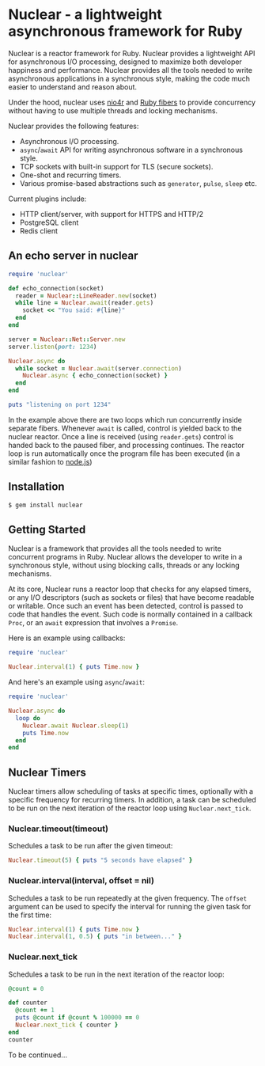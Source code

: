 # Nuclear - a lightweight asynchronous framework for Ruby

Nuclear is a reactor framework for Ruby. Nuclear provides a lightweight API for
asynchronous I/O processing, designed to maximize both developer happiness and
performance. Nuclear provides all the tools needed to write asynchronous
applications in a synchronous style, making the code much easier to understand
and reason about.

Under the hood, nuclear uses [nio4r](https://github.com/socketry/nio4r/) and
[Ruby fibers](https://ruby-doc.org/core-2.5.1/Fiber.html) to provide
concurrency without having to use multiple threads and locking mechanisms.

Nuclear provides the following features:

- Asynchronous I/O processing.
- `async`/`await` API for writing asynchronous software in a synchronous style.
- TCP sockets with built-in support for TLS (secure sockets).
- One-shot and recurring timers.
- Various promise-based abstractions such as `generator`, `pulse`, `sleep` etc.

Current plugins include:

- HTTP client/server, with support for HTTPS and HTTP/2
- PostgreSQL client
- Redis client

## An echo server in nuclear

```ruby
require 'nuclear'

def echo_connection(socket)
  reader = Nuclear::LineReader.new(socket)
  while line = Nuclear.await(reader.gets)
    socket << "You said: #{line}"
  end
end

server = Nuclear::Net::Server.new
server.listen(port: 1234)

Nuclear.async do
  while socket = Nuclear.await(server.connection)
    Nuclear.async { echo_connection(socket) }
  end
end

puts "listening on port 1234"
```

In the example above there are two loops which run concurrently inside separate
fibers. Whenever `await` is called, control is yielded back to the nuclear
reactor. Once a line is received (using `reader.gets`) control is handed back
to the paused fiber, and processing continues. The reactor loop is run
automatically once the program file has been executed (in a similar fashion to
[node.js](https://nodejs.org/))

## Installation

```bash
$ gem install nuclear
```

## Getting Started

Nuclear is a framework that provides all the tools needed to write concurrent
programs in Ruby. Nuclear allows the developer to write in a synchronous style,
without using blocking calls, threads or any locking mechanisms.

At its core, Nuclear runs a reactor loop that checks for any elapsed timers, or
any I/O descriptors (such as sockets or files) that have become readable or 
writable. Once such an event has been detected, control is passed to code that
handles the event. Such code is normally contained in a callback `Proc`, or an
`await` expression that involves a `Promise`.

Here is an example using callbacks:

```ruby
require 'nuclear'

Nuclear.interval(1) { puts Time.now }
```

And here's an example using `async`/`await`:

```ruby
require 'nuclear'

Nuclear.async do
  loop do
    Nuclear.await Nuclear.sleep(1)
    puts Time.now
  end
end
```

## Nuclear Timers

Nuclear timers allow scheduling of tasks at specific times, optionally with a
specific frequency for recurring timers. In addition, a task can be scheduled
to be run on the next iteration of the reactor loop using `Nuclear.next_tick`.

### Nuclear.timeout(timeout)

Schedules a task to be run after the given timeout:

```ruby
Nuclear.timeout(5) { puts "5 seconds have elapsed" }
```

### Nuclear.interval(interval, offset = nil)

Schedules a task to be run repeatedly at the given frequency. The `offset`
argument can be used to specify the interval for running the given task for the
first time:

```ruby
Nuclear.interval(1) { puts Time.now }
Nuclear.interval(1, 0.5) { puts "in between..." }
```

### Nuclear.next_tick

Schedules a task to be run in the next iteration of the reactor loop:

```ruby
@count = 0

def counter
  @count += 1
  puts @count if @count % 100000 == 0
  Nuclear.next_tick { counter }
end
counter
```

To be continued...